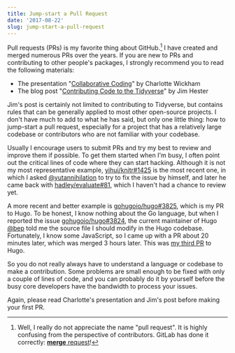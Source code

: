 ```yaml
---
title: Jump-start a Pull Request
date: '2017-08-22'
slug: jump-start-a-pull-request
---
```


Pull requests (PRs) is my favorite thing about GitHub.[^1] I have created and merged numerous PRs over the years. If you are new to PRs and contributing to other people's packages, I strongly recommend you to read the following materials:

- The presentation "[Collaborative Coding](http://cwick.co.nz/talks/collab-code-user17/)" by Charlotte Wickham
- The blog post "[Contributing Code to the Tidyverse](http://www.jimhester.com/2017/08/08/contributing/)" by Jim Hester

Jim's post is certainly not limited to contributing to Tidyverse, but contains rules that can be generally applied to most other open-source projects. I don't have much to add to what he has said, but only one little thing: how to jump-start a pull request, especially for a project that has a relatively large codebase or contributors who are not familiar with your codebase.

Usually I encourage users to submit PRs and try my best to review and improve them if possible. To get them started when I'm busy, I often point out the critical lines of code where they can start hacking. Although it is not my most representative example, [yihui/knitr#1425](https://github.com/yihui/knitr/issues/1425) is the most recent one, in which I asked [@yutannihilation](https://github.com/yutannihilation) to try to fix the issue by himself, and later he came back with [hadley/evaluate#81](https://github.com/hadley/evaluate/pull/81), which I haven't had a chance to review yet.

A more recent and better example is [gohugoio/hugo#3825](https://github.com/gohugoio/hugo/pull/3825), which is my PR to Hugo. To be honest, I know nothing about the Go language, but when I reported the issue [gohugoio/hugo#3824](https://github.com/gohugoio/hugo/issues/3824), the current maintainer of Hugo [@bep](https://github.com/bep) told me the source file I should modify in the Hugo codebase. Fortunately, I know some JavaScript, so I came up with a PR about 20 minutes later, which was merged 3 hours later. This was [my third PR](https://github.com/gohugoio/hugo/pulls?q=is%3Apr+author%3Ayihui+is%3Aclosed) to Hugo.

So you do not really always have to understand a language or codebase to make a contribution. Some problems are small enough to be fixed with only a couple of lines of code, and you can probably do it by yourself before the busy core developers have the bandwidth to process your issues.

Again, please read Charlotte's presentation and Jim's post before making your first PR.

[^1]: Well, I really do not appreciate the name "pull request". It is highly confusing from the perspective of contributors. GitLab has done it correctly: [**merge** request](https://docs.gitlab.com/ee/user/project/merge_requests/)!
